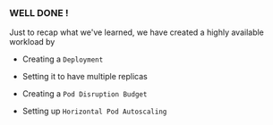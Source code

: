 
<br>

### WELL DONE !

Just to recap what we've learned, we have created a highly available workload by

- Creating a `Deployment`

- Setting it to have multiple replicas

- Creating a `Pod Disruption Budget`

- Setting up `Horizontal Pod Autoscaling`